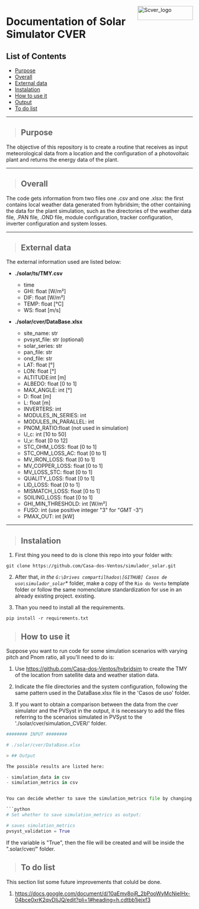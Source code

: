 <p>
<img src="https://github.com/Casa-dos-Ventos/simulador_solar/blob/main/pictures/logo.png" alt="Scver_logo" style="float:right;width:149px;height:38px;">


# Documentation of Solar Simulator CVER

</p> 

## List of Contents
  - [Purpose](#purpose)
  - [Overall](#overall)
  - [External data](#external-data)
  - [Instalation](#instalation)
  - [How to use it](#how-to-use-it)
  - [Output](#output)
  - [To do list](#to-do-list)


---

> ## Purpose

The objective of this repository is to create a routine that receives as input meteorological data from a location and the configuration of a photovoltaic plant and returns the energy data of the plant.

---

> ## Overall

The code gets information from two files one .csv and one .xlsx: the first contains local weather data generated from hybridsim; the other containing the data for the plant simulation, such as the directories of the weather data file, .PAN file, .OND file, module configuration, tracker configuration, inverter configuration and system losses.
 
 
 ---

> ## External data

The external information used are listed below:

<p id = external-data-table >

- **./solar/ts/TMY.csv**
  - time
  - GHI: float [W/m²]
  - DIF: float [W/m²]
  - TEMP: float [°C]
  - WS: float [m/s] 


- **./solar/cver/DataBase.xlsx**
    - site_name: str
    - pvsyst_file: str (optional)
    - solar_series: str
    - pan_file: str
    - ond_file: str
    - LAT: float [°]
    - LON: float [°]
    - ALTITUDE:int [m]
    - ALBEDO: float [0 to 1]
    - MAX_ANGLE: int [°]
    - D: float [m]
    - L: float [m]
    - INVERTERS: int
    - MODULES_IN_SERIES: int
    - MODULES_IN_PARALLEL: int
    - PNOM_RATIO:float (not used in simulation)
    - U_c: int [10 to 50]
    - U_v: float [0 to 12]
    - STC_OHM_LOSS: float [0 to 1]
    - STC_OHM_LOSS_AC: float [0 to 1] 
    - MV_IRON_LOSS: float [0 to 1] 
    - MV_COPPER_LOSS: float [0 to 1] 
    - MV_LOSS_STC: float [0 to 1] 
    - QUALITY_LOSS: float [0 to 1] 
    - LID_LOSS: float [0 to 1] 
    - MISMATCH_LOSS: float [0 to 1] 
    - SOILING_LOSS: float [0 to 1] 
    - GHI_MIN_THRESHOLD: int [W/m²]
    - FUSO: int (use positive integer "3" for "GMT -3")
    - PMAX_OUT: int [kW]

</p>

---

> ## Instalation
1. First thing you need to do is clone this repo into your folder with:

````
git clone https://github.com/Casa-dos-Ventos/simulador_solar.git
````

2. After that, *in the `G:\Drives compartilhados\[GITHUB] Casos de uso\simulador_solar`** folder, make a copy of the `Rio do Vento` template folder or follow the same nomenclature standardization for use in an already existing project. existing.

3. Than you need to install all the requirements.

````
pip install -r requirements.txt
````

> ## How to use it
Suppose you want to run code for some simulation scenarios with varying pitch and Pnom ratio, all you'll need to do is:

1. Use https://github.com/Casa-dos-Ventos/hybridsim to create the TMY of the location from satellite data and weather station data.

2. Indicate the file directories and the system configuration, following the same pattern used in the DataBase.xlsx file in the 'Casos de uso' folder.

3. If you want to obtain a comparison between the data from the cver simulator and the PVSyst in the output, it is necessary to add the files referring to the scenarios simulated in PVSyst to the './solar/cver/simulation_CVER/' folder.

``` python
######## INPUT ######## 

# ./solar/cver/DataBase.xlsx

> ## Output

The possible results are listed here:

- simulation_data in csv
- simulation_metrics in csv


You can decide whether to save the simulation_metrics file by changing this variable of the "simulation" function:

```python
# Set whether to save simulation_metrics as output:

# saves simulation_metrics
pvsyst_validation = True 
```

If the variable is "True", then the file will be created and will be inside the ".solar/cver/" folder. 

> ## To do list

This section list some future improvements that coluld be done.

1. https://docs.google.com/document/d/10aEmv8ojR_2bPooWyMcNjelHx-04bce0xrK2qvDIjJQ/edit?pli=1#heading=h.cdtbb1jejxf3
